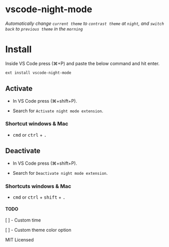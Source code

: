 # vscode-night-mode

*Automatically change `current theme` to `contrast theme` at `night`, and `switch back` to `previous theme` in the `morning`*

# Install

Inside VS Code press (⌘+P) and paste the below command and hit enter.

```bash
ext install vscode-night-mode
```

## Activate

- In VS Code press (⌘+shift+P).

- Search for `Activate night mode extension`.

### Shortcut windows & Mac 

- <kbd>cmd</kbd> or <kbd>ctrl</kbd> + <kbd>.</kbd>

## Deactivate

- In VS Code press (⌘+shift+P).

- Search for `Deactivate night mode extension`.

### Shortcuts windows & Mac 

- <kbd>cmd</kbd> or <kbd>ctrl</kbd> + <kbd>shift</kbd> + <kbd>.</kbd>

#### TODO

[ ] - Custom time

[ ] - Custom theme color option

MIT Licensed
